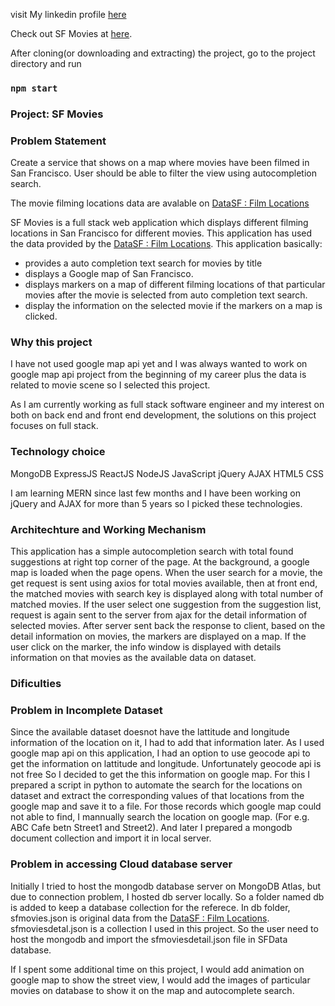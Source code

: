 visit My linkedin profile [here](https://www.linkedin.com/in/saroj-shakya)

Check out SF Movies at [here](http://shakyasaroj.com.np).

After cloning(or downloading and extracting) the project, go to the project directory and run

### `npm start`

### Project: SF Movies

### Problem Statement

Create a service that shows on a map where movies have been filmed in San Francisco. User should be able to filter the view using autocompletion search.

The movie filming locations data are avalable on [DataSF : Film Locations](https://data.sfgov.org/Culture-and-Recreation/Film-Locations-in-San-Francisco/yitu-d5am)

SF Movies is a full stack web application which displays different filming locations in San Francisco for different movies. This application has used the data provided by the [DataSF : Film Locations](https://data.sfgov.org/Culture-and-Recreation/Film-Locations-in-San-Francisco/yitu-d5am). This application basically:

- provides a auto completion text search for movies by title
- displays a Google map of San Francisco.
- displays markers on a map of different filming locations of that particular movies after the movie is selected from auto completion text search.
- display the information on the selected movie if the markers on a map is clicked.

### Why this project

I have not used google map api yet and I was always wanted to work on google map api project from the beginning of my career plus the data is related to movie scene so I selected this project.

As I am currently working as full stack software engineer and my interest on both on back end and front end development, the solutions on this project focuses on full stack.

### Technology choice

MongoDB
ExpressJS
ReactJS
NodeJS
JavaScript
jQuery
AJAX
HTML5
CSS

I am learning MERN since last few months and I have been working on jQuery and AJAX for more than 5 years so I picked these technologies.

### Architechture and Working Mechanism

This application has a simple autocompletion search with total found suggestions at right top corner of the page. At the background, a google map is loaded when the page opens. When the user search for a movie, the get request is sent using axios for total movies available, then at front end, the matched movies with search key is displayed along with total number of matched movies. If the user select one suggestion from the suggestion list, request is again sent to the server from ajax for the detail information of selected movies. After server sent back the response to client, based on the detail information on movies, the markers are displayed on a map. If the user click on the marker, the info window is displayed with details information on that movies as the available data on dataset.

### Dificulties

### Problem in Incomplete Dataset

Since the available dataset doesnot have the lattitude and longitude information of the location on it, I had to add that information later. As I used google map api on this application, I had an option to use geocode api to get the information on lattitude and longitude. Unfortunately geocode api is not free So I decided to get the this information on google map. For this I prepared a script in python to automate the search for the locations on dataset and extract the corresponding values of that locations from the google map and save it to a file. For those records which google map could not able to find, I mannually search the location on google map. (For e.g. ABC Cafe betn Street1 and Street2). And later I prepared a mongodb document collection and import it in local server.

### Problem in accessing Cloud database server

Initially I tried to host the mongodb database server on MongoDB Atlas, but due to connection problem, I hosted db server locally. So a folder named db is added to keep a database collection for the referece. In db folder, sfmovies.json is original data from the [DataSF : Film Locations](https://data.sfgov.org/Culture-and-Recreation/Film-Locations-in-San-Francisco/yitu-d5am). sfmoviesdetal.json is a collection I used in this project. So the user need to host the mongodb and import the sfmoviesdetail.json file in <a>SFData</a> database.

If I spent some additional time on this project, I would add animation on google map to show the street view, I would add the images of particular movies on database to show it on the map and autocomplete search.
